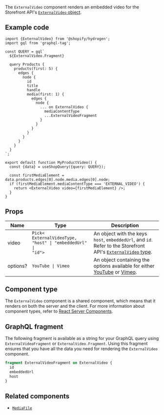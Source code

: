 <!-- This file is generated from source code in the Shopify/hydrogen repo. Edit the files in /packages/hydrogen/src/components/ExternalVideo and run 'yarn generate-docs' at the root of this repo. For more information, refer to https://github.com/Shopify/shopify-dev/blob/master/content/internal/operations/hydrogen-reference-docs.md. -->

The `ExternalVideo` component renders an embedded video for the Storefront
API's [`ExternalVideo` object](/api/storefront/reference/products/externalvideo).

## Example code

```tsx
import {ExternalVideo} from '@shopify/hydrogen';
import gql from 'graphql-tag';

const QUERY = gql`
  ${ExternalVideo.Fragment}

  query Products {
    products(first: 5) {
      edges {
        node {
          id
          title
          handle
          media(first: 1) {
            edges {
              node {
                ... on ExternalVideo {
                  mediaContentType
                  ...ExternalVideoFragment
                }
              }
            }
          }
        }
      }
    }
  }
`;

export default function MyProductVideo() {
  const {data} = useShopQuery({query: QUERY});

  const firstMediaElement = data.products.edges[0].node.media.edges[0].node;
  if (firstMediaElement.mediaContentType === 'EXTERNAL_VIDEO') {
    return <ExternalVideo video={firstMediaElement} />;
  }
}
```

## Props

| Name     | Type                                                                                    | Description                                                                                                                                                                                                                       |
| -------- | --------------------------------------------------------------------------------------- | --------------------------------------------------------------------------------------------------------------------------------------------------------------------------------------------------------------------------------- |
| video    | <code>Pick<<wbr>ExternalVideoType, "host" &#124; "embeddedUrl" &#124; "id"<wbr>></code> | An object with the keys `host`, `embeddedUrl`, and `id`. Refer to the Storefront API's [`ExternalVideo` type](/api/storefront/reference/products/externalvideo).                                                                  |
| options? | <code>YouTube &#124; Vimeo</code>                                                       | An object containing the options available for either [YouTube](https://developers.google.com/youtube/player_parameters#Parameters) or [Vimeo](https://vimeo.zendesk.com/hc/en-us/articles/360001494447-Using-Player-Parameters). |

## Component type

The `ExternalVideo` component is a shared component, which means that it renders on both the server and the client. For more information about component types, refer to [React Server Components](/custom-storefronts/hydrogen/framework/react-server-components).

## GraphQL fragment

The following fragment is available as a string for your GraphQL query using `ExternalVideoFragment` or `ExternalVideo.Fragment`. Using this fragment ensures that you have all the data you need for rendering the `ExternalVideo` component.

```graphql
fragment ExternalVideoFragment on ExternalVideo {
  id
  embeddedUrl
  host
}
```

## Related components

- [`MediaFile`](/api/hydrogen/components/primitive/mediafile)

